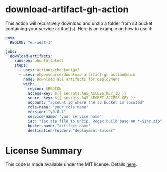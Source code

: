 # download-artifact-gh-action

This action will recursively download and unzip a folder from s3 bucket containing your service artifact(s). Here is an example on how to use it:

```yaml
env:
  REGION: "eu-west-1"

jobs:
  download-artifacts:
    runs-on: ubuntu-latest
    steps:
      - uses: actions/checkout@v2
      - uses: ohpensource/download-artifact-gh-action@main
        name: Download all artifacts for deployment
        with:
          region: $REGION
          access-key: ${{ secrets.AWS_ACCESS_KEY_ID }}
          secret-key: ${{ secrets.AWS_SECRET_ACCESS_KEY }}
          account: "account id where the s3 bucket is located"
          role-name: "your role name"
          version: "v0.0.1"
          service-name: "your service name"
          iac: "iac zip file to unzip. Regex build base on *-$iac.zip"
          bucket-name: "artifact name"
          destination-folder: "deployment-folder"
```

# License Summary

This code is made available under the MIT license. Details [here](LICENSE).
